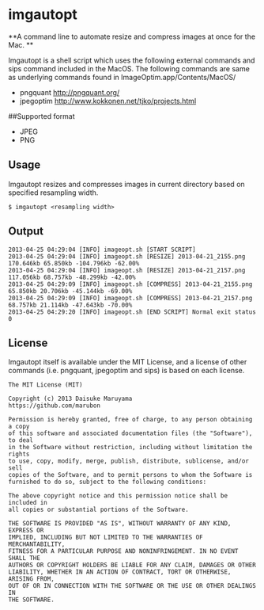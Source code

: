 imgautopt
==============

**A command line to automate resize and compress images at once for the Mac. **

Imgautopt is a shell script which uses the following external commands and sips command included in the MacOS. 
The following commands are same as underlying commands found in ImageOptim.app/Contents/MacOS/

* pngquant http://pngquant.org/
* jpegoptim http://www.kokkonen.net/tjko/projects.html

##Supported format
* JPEG
* PNG

## Usage

Imgautopt resizes and compresses images in current directory based on specified resampling width.

    $ imgautopt <resampling width>

 
## Output

	2013-04-25 04:29:04 [INFO] imageopt.sh [START SCRIPT]
	2013-04-25 04:29:04 [INFO] imageopt.sh [RESIZE] 2013-04-21_2155.png 170.646kb 65.850kb -104.796kb -62.00%
	2013-04-25 04:29:04 [INFO] imageopt.sh [RESIZE] 2013-04-21_2157.png 117.056kb 68.757kb -48.299kb -42.00%
	2013-04-25 04:29:09 [INFO] imageopt.sh [COMPRESS] 2013-04-21_2155.png 65.850kb 20.706kb -45.144kb -69.00%
	2013-04-25 04:29:09 [INFO] imageopt.sh [COMPRESS] 2013-04-21_2157.png 68.757kb 21.114kb -47.643kb -70.00%
	2013-04-25 04:29:20 [INFO] imageopt.sh [END SCRIPT] Normal exit status 0

## License

Imgautopt itself is available under the MIT License, and a license of other commands 
(i.e. pngquant, jpegoptim and sips) is based on each license.

	The MIT License (MIT)

	Copyright (c) 2013 Daisuke Maruyama
	https://github.com/marubon

	Permission is hereby granted, free of charge, to any person obtaining a copy
	of this software and associated documentation files (the "Software"), to deal
	in the Software without restriction, including without limitation the rights
	to use, copy, modify, merge, publish, distribute, sublicense, and/or sell
	copies of the Software, and to permit persons to whom the Software is
	furnished to do so, subject to the following conditions:

	The above copyright notice and this permission notice shall be included in
	all copies or substantial portions of the Software.

	THE SOFTWARE IS PROVIDED "AS IS", WITHOUT WARRANTY OF ANY KIND, EXPRESS OR
	IMPLIED, INCLUDING BUT NOT LIMITED TO THE WARRANTIES OF MERCHANTABILITY,
	FITNESS FOR A PARTICULAR PURPOSE AND NONINFRINGEMENT. IN NO EVENT SHALL THE
	AUTHORS OR COPYRIGHT HOLDERS BE LIABLE FOR ANY CLAIM, DAMAGES OR OTHER
	LIABILITY, WHETHER IN AN ACTION OF CONTRACT, TORT OR OTHERWISE, ARISING FROM,
	OUT OF OR IN CONNECTION WITH THE SOFTWARE OR THE USE OR OTHER DEALINGS IN
	THE SOFTWARE.
